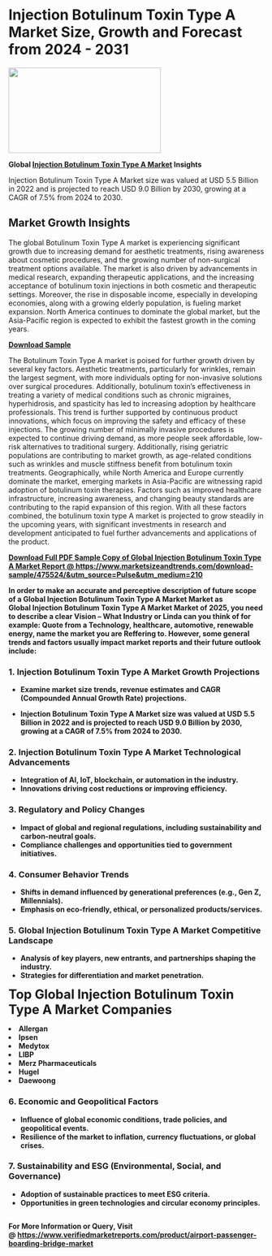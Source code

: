 <H1>Injection Botulinum Toxin Type A Market Size, Growth and Forecast from 2024 - 2031</H1><img class="aligncenter size-medium wp-image-584254" src="https://thirdeyenews.in/wp-content/uploads/2024/09/Global-Market-Research-300x168.jpeg" alt="" width="300" height="168" /><p><strong>Global&nbsp;<a href="https://www.marketsizeandtrends.com/download-sample/475524/&amp;utm_source=Pulse&amp;utm_medium=210">Injection Botulinum Toxin Type A Market</a> Insights</strong></p><p>Injection Botulinum Toxin Type A Market size was valued at USD 5.5 Billion in 2022 and is projected to reach USD 9.0 Billion by 2030, growing at a CAGR of 7.5% from 2024 to 2030.</p><p><h2>Market Growth Insights</h2> <p>The global Botulinum Toxin Type A market is experiencing significant growth due to increasing demand for aesthetic treatments, rising awareness about cosmetic procedures, and the growing number of non-surgical treatment options available. The market is also driven by advancements in medical research, expanding therapeutic applications, and the increasing acceptance of botulinum toxin injections in both cosmetic and therapeutic settings. Moreover, the rise in disposable income, especially in developing economies, along with a growing elderly population, is fueling market expansion. North America continues to dominate the global market, but the Asia-Pacific region is expected to exhibit the fastest growth in the coming years.</p> <p><strong><a href="sample_download_link">Download Sample</a></strong></p> <p>The Botulinum Toxin Type A market is poised for further growth driven by several key factors. Aesthetic treatments, particularly for wrinkles, remain the largest segment, with more individuals opting for non-invasive solutions over surgical procedures. Additionally, botulinum toxin’s effectiveness in treating a variety of medical conditions such as chronic migraines, hyperhidrosis, and spasticity has led to increasing adoption by healthcare professionals. This trend is further supported by continuous product innovations, which focus on improving the safety and efficacy of these injections. The growing number of minimally invasive procedures is expected to continue driving demand, as more people seek affordable, low-risk alternatives to traditional surgery. Additionally, rising geriatric populations are contributing to market growth, as age-related conditions such as wrinkles and muscle stiffness benefit from botulinum toxin treatments. Geographically, while North America and Europe currently dominate the market, emerging markets in Asia-Pacific are witnessing rapid adoption of botulinum toxin therapies. Factors such as improved healthcare infrastructure, increasing awareness, and changing beauty standards are contributing to the rapid expansion of this region. With all these factors combined, the botulinum toxin type A market is projected to grow steadily in the upcoming years, with significant investments in research and development anticipated to fuel further advancements and applications of the product.</p> <p><strong><a href="get_more_info_link"></p><p><span class=""><strong>Download Full PDF Sample Copy of Global Injection Botulinum Toxin Type A Market Report</strong> @ <a href="https://www.marketsizeandtrends.com/download-sample/475524/&amp;utm_source=Pulse&amp;utm_medium=210" target="_blank">https://www.marketsizeandtrends.com/download-sample/475524/&amp;utm_source=Pulse&amp;utm_medium=210</a></span></p><p>In order to make an accurate and perceptive description of future scope of a Global&nbsp;Injection Botulinum Toxin Type A Market Market as Global&nbsp;Injection Botulinum Toxin Type A Market Market of 2025, you need to describe a clear Vision &ndash; What Industry or Linda can you think of for example: Quote from a Technology, healthcare, automotive, renewable energy, name the market you are Reffering to. However, some general trends and factors usually impact market reports and their future outlook include:</p><h3>1.&nbsp;<strong>Injection Botulinum Toxin Type A Market Growth Projections</strong></h3><ul><li>Examine market size trends, revenue estimates and CAGR (Compounded Annual Growth Rate) projections.</li><li><p>Injection Botulinum Toxin Type A Market size was valued at USD 5.5 Billion in 2022 and is projected to reach USD 9.0 Billion by 2030, growing at a CAGR of 7.5% from 2024 to 2030.</p></li></ul><h3>2.&nbsp;<strong>Injection Botulinum Toxin Type A Market Technological Advancements</strong></h3><ul><li>Integration of AI, IoT, blockchain, or automation in the industry.</li><li>Innovations driving cost reductions or improving efficiency.</li></ul><h3>3.&nbsp;<strong>Regulatory and Policy Changes</strong></h3><ul><li>Impact of global and regional regulations, including sustainability and carbon-neutral goals.</li><li>Compliance challenges and opportunities tied to government initiatives.</li></ul><h3>4.&nbsp;<strong>Consumer Behavior Trends</strong></h3><ul><li>Shifts in demand influenced by generational preferences (e.g., Gen Z, Millennials).</li><li>Emphasis on eco-friendly, ethical, or personalized products/services.</li></ul><h3>5.&nbsp;<strong>Global Injection Botulinum Toxin Type A Market Competitive Landscape</strong></h3><ul><li>Analysis of key players, new entrants, and partnerships shaping the industry.</li><li>Strategies for differentiation and market penetration.</li></ul><p data-pm-slice="1 1 []"><span style="color: inherit; font-family: inherit; font-size: 25px;">Top Global Injection Botulinum Toxin Type A Market Companies</span></p><div class="" data-test-id=""><p><li>Allergan</li><li> Ipsen</li><li> Medytox</li><li> LIBP</li><li> Merz Pharmaceuticals</li><li> Hugel</li><li> Daewoong</li></p></div><h3>6.&nbsp;<strong>Economic and Geopolitical Factors</strong></h3><ul><li>Influence of global economic conditions, trade policies, and geopolitical events.</li><li>Resilience of the market to inflation, currency fluctuations, or global crises.</li></ul><h3>7.&nbsp;<strong>Sustainability and ESG (Environmental, Social, and Governance)</strong></h3><ul><li>Adoption of sustainable practices to meet ESG criteria.</li><li>Opportunities in green technologies and circular economy principles.</li></ul><h2><strong style="font-size: 14px;">For More Information or Query, Visit @&nbsp;</strong><a style="background-color: #ffffff; font-size: 14px;" href="https://www.marketsizeandtrends.com/report/injection-botulinum-toxin-type-a-market/" target="_blank">https://www.verifiedmarketreports.com/product/airport-passenger-boarding-bridge-market</a></h2>

